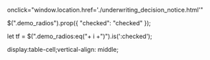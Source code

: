 
<!-- 使用button跳转链接 -->
onclick="window.location.href='./underwriting_decision_notice.html'"

<!-- jq添加checked属性 -->
$(".demo_radios").prop({ "checked": "checked" });
<!-- 判断input-radio checked值 -->
let tf = $(".demo_radios:eq("+ i +")").is(':checked');



display:table-cell;vertical-align: middle;
